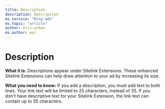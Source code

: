 ```yaml
---
title: Description
description: Description
ms.service: "Bing-Ads"
ms.topic: "article"
author: eric-urban
ms.author: eur
---
```


# Description

**What it is:**  Descriptions appear under Sitelink Extensions. These enhanced Sitelink Extensions can help draw attention to your ad by increasing its size.

**What you need to know:**  If you add a description, you must add text to both lines. Your link text will be limited to 25 characters, instead of 35. If you don't have descriptive text for your Sitelink Extension, the link text can contain up to 35 characters.


